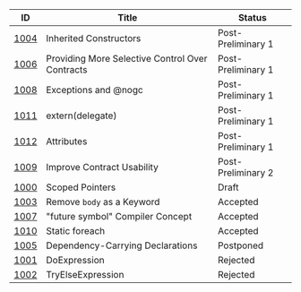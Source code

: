 |                  ID|                           Title|  Status|
|--------------------|--------------------------------|--------|
|[1004](./DIP1004.md)|          Inherited Constructors|Post-Preliminary 1|
|[1006](./DIP1006.md)|Providing More Selective Control Over Contracts|Post-Preliminary 1|
|[1008](./DIP1008.md)|            Exceptions and @nogc|Post-Preliminary 1|
|[1011](./DIP1011.md)|                extern(delegate)|Post-Preliminary 1|
|[1012](./DIP1012.md)|                      Attributes|Post-Preliminary 1|
|[1009](./DIP1009.md)|      Improve Contract Usability|Post-Preliminary 2|
|[1000](./DIP1000.md)|                 Scoped Pointers|Draft|
|[1003](./DIP1003.md)|      Remove `body` as a Keyword|Accepted|
|[1007](./DIP1007.md)|"future symbol" Compiler Concept|Accepted|
|[1010](./DIP1010.md)|                  Static foreach|Accepted|
|[1005](./DIP1005.md)|Dependency-Carrying Declarations|Postponed|
|[1001](./DIP1001.md)|                    DoExpression|Rejected|
|[1002](./DIP1002.md)|               TryElseExpression|Rejected|
